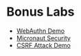 # Bonus Labs

* [WebAuthn Demo](webauthn)
* [Micronaut Security](micronaut)
* [CSRF Attack Demo](csrf-attack-demo)









